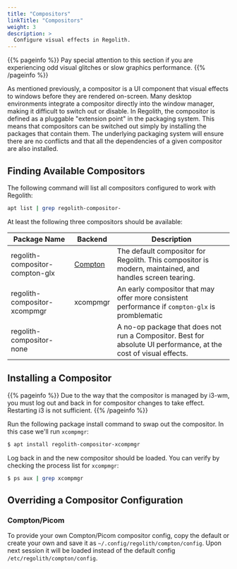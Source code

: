 ```yaml
---
title: "Compositors"
linkTitle: "Compositors"
weight: 3
description: >
  Configure visual effects in Regolith.
---
```


{{% pageinfo %}}
Pay special attention to this section if you are experiencing odd visual glitches or slow graphics performance.
{{% /pageinfo %}}

As mentioned previously, a compositor is a UI component that visual effects to windows before they are rendered on-screen.  Many desktop environments integrate a compositor directly into the window manager, making it difficult to switch out or disable.  In Regolith, the compositor is defined as a pluggable "extension point" in the packaging system. This means that compositors can be switched out simply by installing the packages that contain them.  The underlying packaging system will ensure there are no conflicts and that all the dependencies of a given compositor are also installed.

## Finding Available Compositors

The following command will list all compositors configured to work with Regolith:
```bash
apt list | grep regolith-compositor-
```

At least the following three compositors should be available:

| Package Name            | Backend           | Description |
|-------------------|-----------------|------|
| regolith-compositor-compton-glx   | [Compton](https://github.com/yshui/picom)        | The default compositor for Regolith.  This compositor is modern, maintained, and handles screen tearing.|
| regolith-compositor-xcompmgr            | xcompmgr     | An early compositor that may offer more consistent performance if `compton-glx` is promblematic |
| regolith-compositor-none      |   | A no-op package that does not run a Compositor. Best for absolute UI performance, at the cost of visual effects. |

## Installing a Compositor

{{% pageinfo %}}
Due to the way that the compositor is managed by i3-wm, you must log out and back in for compositor changes to take effect.  Restarting i3 is not sufficient.
{{% /pageinfo %}}

Run the following package install command to swap out the compositor.  In this case we'll run `xcompmgr`:
```bash
$ apt install regolith-compositor-xcompmgr
```

Log back in and the new compositor should be loaded.  You can verify by checking the process list for `xcompmgr`:
```bash
$ ps aux | grep xcompmgr
```

## Overriding a Compositor Configuration

### Compton/Picom

To provide your own Compton/Picom compositor config, copy the default or create your own and save it as `~/.config/regolith/compton/config`.  Upon next session it will be loaded instead of the default config `/etc/regolith/compton/config`.